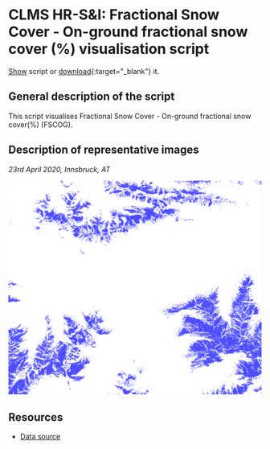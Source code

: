 # CLMS HR-S&I: Fractional Snow Cover - On-ground fractional snow cover (%) visualisation script

<a href="#" id='togglescript'>Show</a> script or [download](script.js){:target="_blank"} it.
<div id='script_view' style="display:none">
{% highlight javascript %}
{% include_relative script.js %}
{% endhighlight %}
</div>

## General description of the script  
This script visualises Fractional Snow Cover - On-ground fractional snow cover(%) (FSCOG).

  
## Description of representative images
*23rd April 2020, Innsbruck, AT* 

![FSCOG](fig/figure.png)  

## Resources

- [Data source](https://land.copernicus.eu/pan-european/biophysical-parameters/high-resolution-snow-and-ice-monitoring/snow-products)


